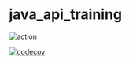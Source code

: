 # java_api_training

![action](https://github.com/Detenp/java_api_training/actions/workflows/.github/workflows/build.yml/badge.svg)

[![codecov](https://codecov.io/gh/Detenp/java_api_training/branch/main/graph/badge.svg)](https://codecov.io/gh/Detenp/java_api_training)
